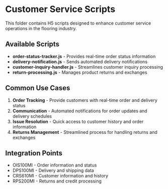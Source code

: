 # Customer Service Scripts

This folder contains H5 scripts designed to enhance customer service operations in the flooring industry.

## Available Scripts

- **order-status-tracker.js** - Provides real-time order status information
- **delivery-notification.js** - Sends automated delivery notifications
- **customer-inquiry-handler.js** - Streamlines customer inquiry processing
- **return-processing.js** - Manages product returns and exchanges

## Common Use Cases

1. **Order Tracking** - Provide customers with real-time order and delivery status
2. **Communication** - Automated notifications for order updates and delivery schedules
3. **Issue Resolution** - Quick access to customer history and order information
4. **Returns Management** - Streamlined process for handling returns and exchanges

## Integration Points

- OIS100MI - Order information and status
- DPS100MI - Delivery and shipping data
- CRS610MI - Customer information and history
- RPS200MI - Returns and credit processing